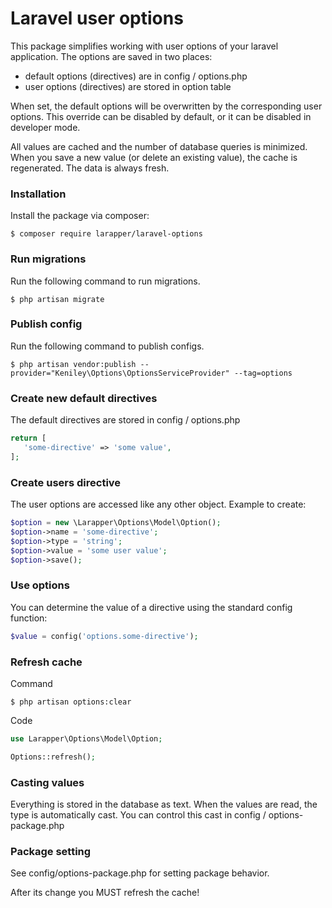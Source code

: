 # Laravel user options

This package simplifies working with user options of your laravel application. The options are saved in two places:
- default options (directives) are in config / options.php
- user options (directives) are stored in option table

When set, the default options will be overwritten by the corresponding user options. This override can be disabled by default, or it can be disabled in developer mode.

All values are cached and the number of database queries is minimized. When you save a new value (or delete an existing value), the cache is regenerated. The data is always fresh.

### Installation

Install the package via composer:
```shell
$ composer require larapper/laravel-options
```

### Run migrations

Run the following command to run migrations.
```shell
$ php artisan migrate
```

### Publish config

Run the following command to publish configs.
```shell
$ php artisan vendor:publish --provider="Keniley\Options\OptionsServiceProvider" --tag=options
```

### Create new default directives

The default directives are stored in config / options.php
```php
return [
   'some-directive' => 'some value',
];
```

### Create users directive

The user options are accessed like any other object. Example to create:
```php
$option = new \Larapper\Options\Model\Option();
$option->name = 'some-directive';
$option->type = 'string';
$option->value = 'some user value';
$option->save();
```

### Use options

You can determine the value of a directive using the standard config function:
```php
$value = config('options.some-directive');
```

### Refresh cache

Command
```shell
$ php artisan options:clear
```

Code
```php
use Larapper\Options\Model\Option;

Options::refresh();
```

### Casting values

Everything is stored in the database as text. When the values are read, the type is automatically cast. You can control this cast in config / options-package.php

### Package setting

See config/options-package.php for setting package behavior.

After its change you MUST refresh the cache!
